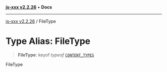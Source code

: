 [**js-xxx v2.2.26**](../README.md) • **Docs**

***

[js-xxx v2.2.26](../README.md) / FileType

# Type Alias: FileType

> **FileType**: keyof *typeof* [`CONTENT_TYPES`](../variables/CONTENT_TYPES.md)

FileType
